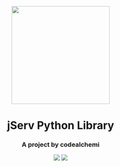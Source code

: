<p align="center">
    <img src="https://codealchemi.com/images/jserv.png" width="256px" height="256px">
</p>

<h1 align="center">
    jServ Python Library
</h1>

<h3 align="center">
    A project by codealchemi
</h3>

<p align="center">
    <img src="https://img.shields.io/github/license/Codealchemi/jServ-python-lib?style=flat-square">
    <img src="https://img.shields.io/pypi/v/jServ-Python?style=flat-square">
</p>
